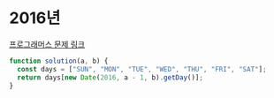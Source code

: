 # 2016년

[프로그래머스 문제 링크](https://programmers.co.kr/learn/courses/30/lessons/12901)

```javascript
function solution(a, b) {
  const days = ["SUN", "MON", "TUE", "WED", "THU", "FRI", "SAT"];
  return days[new Date(2016, a - 1, b).getDay()];
}
```
